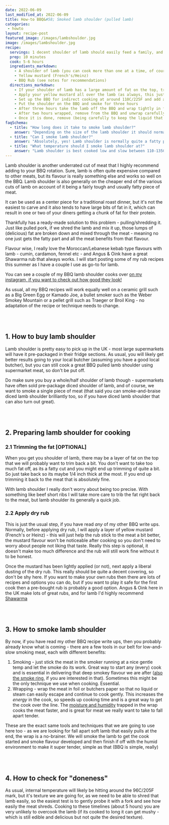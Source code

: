 ```yaml
---
date: 2022-06-09
last_modified_at: 2022-06-09
title: How-to BBQ&#58; Smoked lamb shoulder (pulled lamb)
categories:
 - howto
layout: recipe-post
featured_image: /images/lambshoulder.jpg
image: /images/lambshoulder.jpg
recipe:
  servings: 1 decent shoulder of lamb should easily feed a family, and if being used as pulled lamb in tacos or similar can stretch further
  prep: 10 minutes
  cook: 5-6 hours
  ingredients_markdown:
    - A shoulder of lamb (you can cook more than one at a time, of course)
    - Yellow mustard (French's/Heinz)
    - BBQ Rub (see notes for recommendations)
  directions_markdown:
    - If your shoulder of lamb has a large amount of fat on the top, trim some of it off. We don't need to be as aggressive as we would be on some other cuts, so just trim off any really big fatty parts.
    - Apply your yellow mustard all over the lamb (as always, this just helps the rub stick) and then liberally apply your rub of choice. I personally strongly recommend Angus & Oink's Shawarma rub, its a great combo with all lamb cooks, but a simple salt & pepper rub would work too.
    - Set up the BBQ for indirect cooking at around 110C/225F and add a few (three or so) pieces of wood. Lamb has a strong, robust flavour so it can stand up to stronger smoking if thats what you prefer.
    - Put the shoulder on the BBQ and smoke for three hours
    - After three hours take the lamb off the BBQ and wrap tightly in foil (or butchers paper if you prefer), return the BBQ and cook for another two hours - at this point it's fine to let the temperature creep up to around 135C/275F, the foil and moisture trapped within the package will insulate the meat well and will continue to cook gently.
    - After two hours wrapped, remove from the BBQ and unwrap carefully (hot steam may escape so be careful) and probe the lamb. At this point it will probably already be pretty soft - if it shreds easily with a fork its done, if not then return to the BBQ to finish off, checking in 30 minute intervals until it is done.
    - Once it is done, remove (being carefully to keep the liquid that has gathered in the foil wrapping), shred the lamb and mix with the liquid. Serve with tacos or soft white rolls
faqSchema:
  - title: "How long does it take to smoke lamb shoulder?"
    answer: "Depending on the size of the lamb shoulder it should normally take 5-6 hours smoking it low and slow (at about 110C/225F)"
  - title: "Can I smoke lamb shoulder?"
    answer: "Absolutely, yes! Lamb shoulder is normally quite a fatty piece of meat, so isn't great for a roast, but it shreds beautifully to make pulled-lamb"
  - title: "What temperature should I smoke lamb shoulder at?"
    answer: "Lamb shoulder is best cooked low and slow between 110-135C/225-275F."
---
```


Lamb shoulder is another underrated cut of meat that I highly recommend adding to your BBQ rotation. Sure, lamb is often quite expensive compared to other meats, but its flavour is really something else and works so well on the BBQ. Lamb shoulder is also generally on the cheaper end of the various cuts of lamb on account of it being a fairly tough and usually fatty piece of meat.

It can be used as a center piece for a traditional roast dinner, but it's not the easiest to carve and it also tends to have large bits of fat in it, which can result in one or two of your diners getting a chunk of fat for their protein.

Thankfully has a ready-made solution to this problem - pulling/shredding it. Just like pulled pork, if we shred the lamb and mix it up, those lumps of (delicious) fat are broken down and mixed through the meat - meaning no one just gets the fatty part and all the meat benefits from that flavour.

Flavour wise, I really love the Moroccan/Lebanese kebab type flavours with lamb - cumin, cardamon, fennel etc - and Angus & Oink have a great Shawarma rub that always works. I will start posting some of my rub recipes this summer as I have a couple I use as go-to for lamb.

You can see a couple of my BBQ lamb shoulder cooks over <a href="https://www.instagram.com/p/CDo_SXBBqO1/" target="_blank">on my instagram, if you want to check out how good they look!</a>

As usual, all my BBQ recipes will work equally well on a ceramic grill such as a Big Green Egg or Kamado Joe, a bullet smoker such as the Weber Smokey Mountain or a pellet grill such as Traeger or Broil King - no adaptation of the recipe or technique needs to change.

<br>
<br>

## 1. How to buy lamb shoulder
Lamb shoulder is pretty easy to pick up in the UK - most large supermarkets will have it pre-packaged in their fridge sections. As usual, you will likely get better results going to your local butcher (assuming you have a good local butcher), but you can still cook a great BBQ pulled lamb shoulder using supermarket meat, so don't be put off.

Do make sure you buy a whole/half shoulder of lamb though - supermarkets have often sold pre-package diced shoulder of lamb, and of course, we want to smoke a single piece of meat (that said you can smoke-and-braise diced lamb shoulder brilliantly too, so if you have diced lamb shoulder that can also turn out great).

<br>
<br>

## 2. Preparing lamb shoulder for cooking
### 2.1 Trimming the fat [OPTIONAL]
When you get you shoulder of lamb, there may be a layer of fat on the top that we will probably want to trim back a bit. You don't want to take too much fat off, as its a fatty cut and you might end up trimming of quite a bit. So just take back so its maybe 1/4 inch thick at the most. If you end up trimming it back to the meat that is absolutely fine.

With lamb shoulder I really don't worry about being too precise. With something like beef short ribs I will take more care to trib the fat right back to the meat, but lamb shoulder its generally a quick job.

### 2.2 Apply dry rub
This is just the usual step, if you have read _any_ of my other BBQ write ups. Normally, before applying dry rub, I will apply a layer of yellow mustard (French's or Heinz) - this will just help the rub stick to the meat a bit better, the mustard flavour won't be noticeable after cooking so you don't need to worry about people not liking that taste. Really this step is optional, it doesn't make too much difference and the rub will still work fine without it to be honest.

Once the mustard has been lightly applied (or not), next apply a liberal dusting of the dry rub. This really should be quite a decent covering, so don't be shy here. If you want to make your own rubs then there are lots of recipes and options you can do, but if you want to play it safe for the first cook then a pre-bought rub is probably a good option. Angus & Oink here in the UK make lots of great rubs, and for lamb I'd highly recommend <a href="https://angusandoink.com/collections/bbq-rubs-injections/products/shawarma-seasoning?utm_source=robbishfood" target="_blank">Shawarma</a>

<br>
<br>

## 3. How to smoke lamb shoulder
By now, if you have read my other BBQ recipe write ups, then you probably already know what is coming - there are a few tools in our belt for low-and-slow smoking meat, each with different benefits:

1. Smoking - just stick the meat in the smoker running at a nice gentle temp and let the smoke do its work. Great way to start any (every) cook and is essential in delivering that deep smokey flavour we are after (<a href="https://www.robbishfood.com/science/2021/03/05/how-to-bbq-smoke-ring/" target="_blank">also the smoke ring</a>, if you are interested in that). Sometimes this might be the only technique we use when cooking. Essential.
2. Wrapping - wrap the meat in foil or butchers paper so that no liquid or steam can easily escape and continue to cook gently. This increases the _energy_ in the cook, so speeds up cooking time and is a great way to get the cook over the line. The <a href="https://www.robbishfood.com/science/2021/01/08/humidity-and-cooking/" target="_blank">moisture and humidity</a> trapped in the wrap cooks the meat faster, and is great for meat we really want to take to fall apart tender.

These are the exact same tools and techniques that we are going to use here too - as we are looking for fall apart soft lamb that easily pulls at the end, the wrap is a no-brainer. We will smoke the lamb to get the cook started and smoke flavour developed and then finish if off with the humid environment to make it super tender, simple as that (BBQ is simple, really)


<br>
<br>

## 4. How to check for "doneness"
As usual, internal temperature will likely be hitting around the 96C/205F mark, but it's texture we are going for, as we need to be able to shred that lamb easily, so the easiest test is to gently probe it with a fork and see how easily the meat shreds. Cooking to these timelines (about 5 hours) you are very unlikely to overcook the lamb (if its cooked to long it can get mushy - which is still edible and delicious but not quite the desired texture).

<br>
<br>
